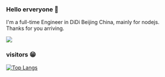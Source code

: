 ### Hello erveryone 👋

I'm a full-time Engineer in DiDi Beijing China, mainly for nodejs.  
Thanks for you arriving.


<img src="https://github-readme-stats.vercel.app/api?username=xtx1130&show_icons=true&icon_color=a3a3a3&text_color=bb8b51&bg_color=fefaf6&hide_title=true" />

### visitors 😁
[![Top Langs](https://profile-counter.glitch.me/xtx1130/count.svg)](https://github.com/xtx1130)
